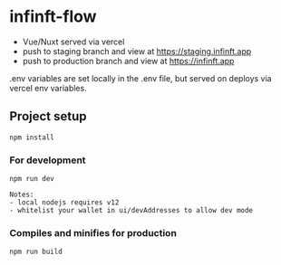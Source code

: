 # infinft-flow

- Vue/Nuxt served via vercel
- push to staging branch and view at https://staging.infinft.app
- push to production branch and view at https://infinft.app

.env variables are set locally in the .env file, but served on deploys via vercel env variables.

## Project setup

```
npm install
```

### For development

```
npm run dev

Notes:
- local nodejs requires v12
- whitelist your wallet in ui/devAddresses to allow dev mode

```

### Compiles and minifies for production

```
npm run build
```

